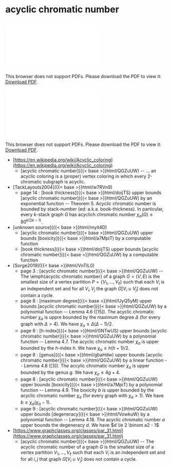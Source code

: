 # acyclic chromatic number




<object data="../local_QGZuUW.pdf" type="application/pdf" width="100%" height="480px"><embed src="../local_QGZuUW.pdf"><p>This browser does not support PDFs. Please download the PDF to view it: <a href="../local_QGZuUW.pdf">Download PDF</a>.</p></embed></object>


<object data="../inclusions_QGZuUW.pdf" type="application/pdf" width="100%" height="480px"><embed src="../inclusions_QGZuUW.pdf"><p>This browser does not support PDFs. Please download the PDF to view it: <a href="../inclusions_QGZuUW.pdf">Download PDF</a>.</p></embed></object>

*  [https://en.wikipedia.org/wiki/Acyclic_coloring](https://en.wikipedia.org/wiki/Acyclic_coloring)
    * [acyclic chromatic number]({{< base >}}html/QGZuUW) -- ... an acyclic coloring is a (proper) vertex coloring in which every 2-chromatic subgraph is acyclic.
*  [TackLayouts2004]({{< base >}}html/w7RVn9)
    * page 14 : [book thickness]({{< base >}}html/doijTS) upper bounds [acyclic chromatic number]({{< base >}}html/QGZuUW) by an exponential function -- Theorem 5. Acyclic chromatic number is bounded by stack-number (ed: a.k.a. book-thickness). In particular, every $k$-stack graph $G$ has acyclich chromatic number $\chi_a(G) \le 80^{k(2k-1)}$.
*  [unknown source]({{< base >}}html/myit4D)
    * [acyclic chromatic number]({{< base >}}html/QGZuUW) upper bounds [boxicity]({{< base >}}html/a7MpiT) by a computable function
    * [book thickness]({{< base >}}html/doijTS) upper bounds [acyclic chromatic number]({{< base >}}html/QGZuUW) by a computable function
*  [Sorge2019]({{< base >}}html/VnTIL0)
    * page 3 : [acyclic chromatic number]({{< base >}}html/QGZuUW) -- The \emph{acyclic chromatic number} of a graph $G = (V,E)$ is the smallest size of a vertex partition $P=\{V_1,\dots,V_\ell\}$ such that each $V_i$ is an independent set and for all $V_i,V_j$ the graph $G[V_i \cup V_j]$ does not contain a cycle.
    * page 8 : [maximum degree]({{< base >}}html/UyQ5yM) upper bounds [acyclic chromatic number]({{< base >}}html/QGZuUW) by a polynomial function -- Lemma 4.6 ([15]). The acyclic chromatic number $\chi_a$ is uppre bounded by the maximum degree $\Delta$ (for every graph with $\Delta > 4$). We have $\chi_a \le \Delta(\Delta-1)/2$.
    * page 8 : [h-index]({{< base >}}html/GNTwUS) upper bounds [acyclic chromatic number]({{< base >}}html/QGZuUW) by a polynomial function -- Lemma 4.7. The acyclic chromatic number $\chi_a$ is upper bounded by the $h$-index $h$. We have $\chi_a \le h(h+1)/2$.
    * page 8 : [genus]({{< base >}}html/gbaHdw) upper bounds [acyclic chromatic number]({{< base >}}html/QGZuUW) by a linear function -- Lemma 4.8 ([3]). The accylic chromatic number $\chi_a$ is upper bounded by the genus $g$. We have $\chi_a \le 4g+4$.
    * page 8 : [acyclic chromatic number]({{< base >}}html/QGZuUW) upper bounds [boxicity]({{< base >}}html/a7MpiT) by a polynomial function -- Lemma 4.9. The boxicity $b$ is upper bounded by the acyclic chromatic number $\chi_a$ (for every graph with $\chi_a>1$). We have $b \le \chi_a(\chi_a-1)$.
    * page 9 : [acyclic chromatic number]({{< base >}}html/QGZuUW) upper bounds [degeneracy]({{< base >}}html/VowkuW) by a polynomial function -- Lemma 4.18. The acyclic chromatic number $a$ upper bounds the degeneracy $d$. We have $d \le 2 \binom a2 - 1$
*  [https://www.graphclasses.org/classes/par_31.html](https://www.graphclasses.org/classes/par_31.html)
    * [acyclic chromatic number]({{< base >}}html/QGZuUW) -- The acyclic chromatic number of a graph $G$ is the smallest size of a vertex partition $V_1,\dots,V_\ell$ such that each $V_i$ is an independent set and for all $i,j$ that graph $G[V_i \cup V_j]$ does not contain a cycle.